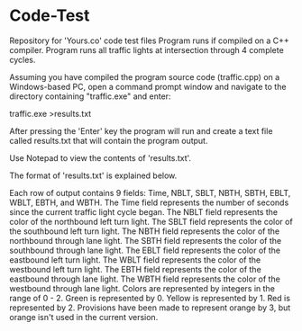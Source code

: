 # Code-Test
Repository for 'Yours.co' code test files
Program runs if compiled on a C++ compiler.
Program runs all traffic lights at intersection through 4 complete cycles.

Assuming you have compiled the program source code (traffic.cpp) on a Windows-based PC, open a command 
prompt window and navigate to the directory containing "traffic.exe" and enter:

traffic.exe >results.txt

After pressing the 'Enter' key the program will run and create a text file called results.txt that will
contain the program output. 

Use Notepad to view the contents of 'results.txt'.

The format of 'results.txt' is explained below.

Each row of output contains 9 fields: Time, NBLT, SBLT, NBTH, SBTH, EBLT, WBLT, EBTH, and WBTH.
The Time field represents the number of seconds since the current traffic light cycle began.
The NBLT field represents the color of the northbound left turn light.
The SBLT field represents the color of the southbound left turn light.
The NBTH field represents the color of the northbound through lane light.
The SBTH field represents the color of the southbound through lane light.
The EBLT field represents the color of the eastbound left turn light.
The WBLT field represents the color of the westbound left turn light.
The EBTH field represents the color of the eastbound through lane light.
The WBTH field represents the color of the westbound through lane light.
Colors are represented by integers in the range of 0 - 2.
Green is represented by 0. Yellow is represented by 1. Red is represented by 2. Provisions have been 
made to represent orange by 3, but orange isn't used in the current version.
